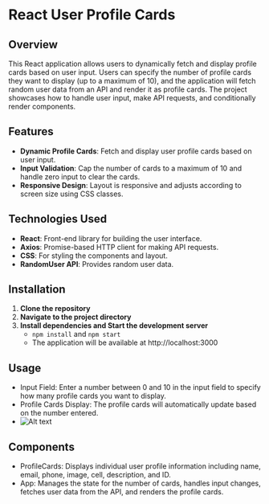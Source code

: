 # React User Profile Cards

## Overview

This React application allows users to dynamically fetch and display profile cards based on user input. Users can specify the number of profile cards they want to display (up to a maximum of 10), and the application will fetch random user data from an API and render it as profile cards. The project showcases how to handle user input, make API requests, and conditionally render components.

## Features

- **Dynamic Profile Cards**: Fetch and display user profile cards based on user input.
- **Input Validation**: Cap the number of cards to a maximum of 10 and handle zero input to clear the cards.
- **Responsive Design**: Layout is responsive and adjusts according to screen size using CSS classes.

## Technologies Used

- **React**: Front-end library for building the user interface.
- **Axios**: Promise-based HTTP client for making API requests.
- **CSS**: For styling the components and layout.
- **RandomUser API**: Provides random user data.

## Installation

1. **Clone the repository**
2. **Navigate to the project directory**
3. **Install dependencies and Start the development server**
    - `npm install` and `npm start`
    - The application will be available at http://localhost:3000

## Usage
- Input Field: Enter a number between 0 and 10 in the input field to specify how many profile cards you want to display.
- Profile Cards Display: The profile cards will automatically update based on the number entered.
- ![Alt text](http://full/path/to/img.jpg)

## Components
- ProfileCards: Displays individual user profile information including name, email, phone, image, cell, description, and ID.
- App: Manages the state for the number of cards, handles input changes, fetches user data from the API, and renders the profile cards.

